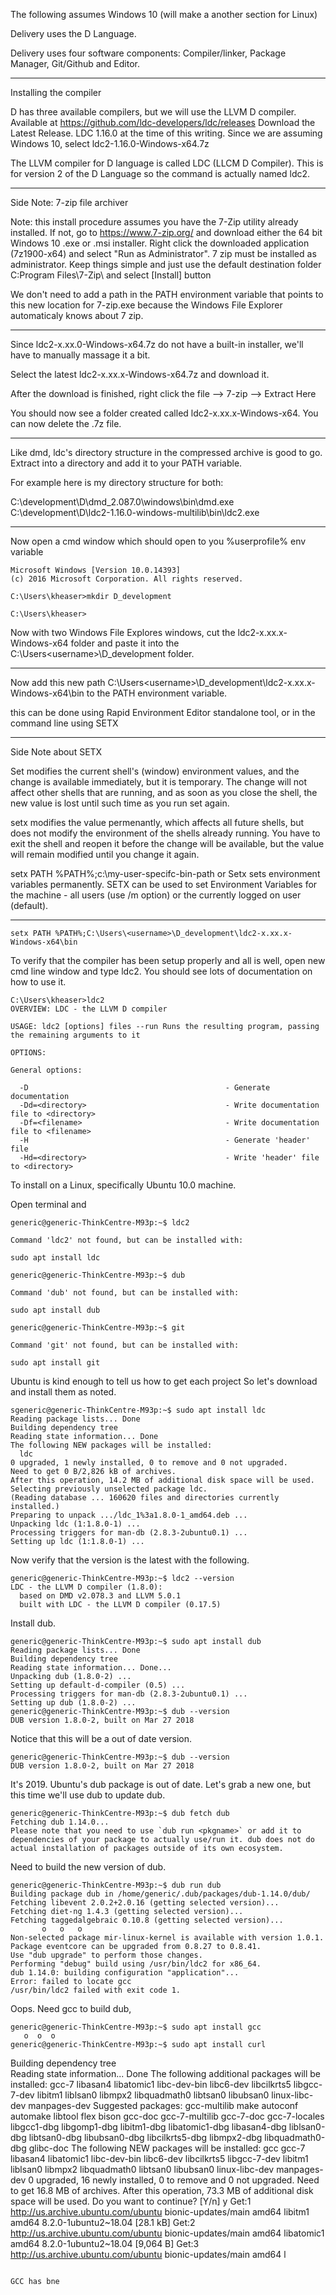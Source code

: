 

The following assumes Windows 10 (will make a another section for Linux)

Delivery uses the D Language.

Delivery uses four software components: Compiler/linker, Package Manager, Git/Github and Editor.


***
Installing the compiler

D has three available compilers, but we will use the LLVM D compiler.  Available at  https://github.com/ldc-developers/ldc/releases
Download the Latest Release. LDC 1.16.0 at the time of this writing. Since we are assuming Windows 10, select ldc2-1.16.0-Windows-x64.7z

The LLVM compiler for D language is called LDC (LLCM D Compiler). This is for version 2 of the D Language so the command is actually named ldc2. 

***

Side Note: 7-zip file archiver

Note: this install procedure assumes you have the 7-Zip utility already installed. If not, go to https://www.7-zip.org/ and download either the 64 bit Windows 10 .exe or .msi installer.  Right click the downloaded application (7z1900-x64) and select "Run as Administrator".  7 zip must be installed as administrator. Keep things simple and just use the default destination folder C:Program Files\7-Zip\ and select [Install] button

We don't need to add a path in the PATH environment variable that points to this new location for 7-zip.exe because the Windows File Explorer automaticaly knows about 7 zip. 

***

Since ldc2-x.xx.0-Windows-x64.7z do not have a built-in installer, we'll have to manually massage it a bit.

Select the latest ldc2-x.xx.x-Windows-x64.7z and download it.

After the download is finished, right click the file --> 7-zip --> Extract Here

You should now see a folder created called ldc2-x.xx.x-Windows-x64.  You can now delete the .7z file.

***
Like dmd, ldc's directory structure in the compressed archive is good to go.
Extract into a directory and add it to your PATH variable.

For example here is my directory structure for both:

C:\development\D\dmd_2.087.0\windows\bin\dmd.exe
C:\development\D\ldc2-1.16.0-windows-multilib\bin\ldc2.exe
***

Now open a cmd window which should open to you %userprofile% env variable
```
Microsoft Windows [Version 10.0.14393]
(c) 2016 Microsoft Corporation. All rights reserved.

C:\Users\kheaser>mkdir D_development

C:\Users\kheaser>
```
Now with two Windows File Explores windows, cut the ldc2-x.xx.x-Windows-x64 folder and paste it into the C:\Users\<username>\D_development folder.

***

Now add this new path C:\Users\<username>\D_development\ldc2-x.xx.x-Windows-x64\bin to the PATH environment variable.

this can be done using Rapid Environment Editor standalone tool, or in the command line using SETX


***
Side Note about SETX

Set modifies the current shell's (window) environment values, and the change is available immediately, but it is temporary. The change will not affect other shells that are running, and as soon as you close the shell, the new value is lost until such time as you run set again.

setx modifies the value permenantly, which affects all future shells, but does not modify the environment of the shells already running. You have to exit the shell and reopen it before the change will be available, but the value will remain modified until you change it again.

setx PATH %PATH%;c:\my-user-specifc-bin-path or
Setx sets environment variables permanently. SETX can be used to set Environment Variables for the machine - all users (use /m option) or the currently logged on user (default).

***

```
setx PATH %PATH%;C:\Users\<username>\D_development\ldc2-x.xx.x-Windows-x64\bin

```

To verify that the compiler has been setup properly and all is well, open new cmd line window and type ldc2.
You should see lots of documentation on how to use it.

```
C:\Users\kheaser>ldc2
OVERVIEW: LDC - the LLVM D compiler

USAGE: ldc2 [options] files --run Runs the resulting program, passing the remaining arguments to it

OPTIONS:

General options:

  -D                                            - Generate documentation
  -Dd=<directory>                               - Write documentation file to <directory>
  -Df=<filename>                                - Write documentation file to <filename>
  -H                                            - Generate 'header' file
  -Hd=<directory>                               - Write 'header' file to <directory>
```
















To install on a Linux, specifically Ubuntu 10.0 machine.

Open terminal and

```
generic@generic-ThinkCentre-M93p:~$ ldc2

Command 'ldc2' not found, but can be installed with:

sudo apt install ldc

generic@generic-ThinkCentre-M93p:~$ dub

Command 'dub' not found, but can be installed with:

sudo apt install dub

generic@generic-ThinkCentre-M93p:~$ git

Command 'git' not found, but can be installed with:

sudo apt install git
```
Ubuntu is kind enough to tell us how to get each project 
So let's download and install them as noted.

```
sgeneric@generic-ThinkCentre-M93p:~$ sudo apt install ldc
Reading package lists... Done
Building dependency tree       
Reading state information... Done
The following NEW packages will be installed:
  ldc
0 upgraded, 1 newly installed, 0 to remove and 0 not upgraded.
Need to get 0 B/2,826 kB of archives.
After this operation, 14.2 MB of additional disk space will be used.
Selecting previously unselected package ldc.
(Reading database ... 160620 files and directories currently installed.)
Preparing to unpack .../ldc_1%3a1.8.0-1_amd64.deb ...
Unpacking ldc (1:1.8.0-1) ...
Processing triggers for man-db (2.8.3-2ubuntu0.1) ...
Setting up ldc (1:1.8.0-1) ...
```
Now verify that the version is the latest with the following.

```
generic@generic-ThinkCentre-M93p:~$ ldc2 --version
LDC - the LLVM D compiler (1.8.0):
  based on DMD v2.078.3 and LLVM 5.0.1
  built with LDC - the LLVM D compiler (0.17.5)
```
Install dub. 

```
generic@generic-ThinkCentre-M93p:~$ sudo apt install dub
Reading package lists... Done
Building dependency tree       
Reading state information... Done...
Unpacking dub (1.8.0-2) ...
Setting up default-d-compiler (0.5) ...
Processing triggers for man-db (2.8.3-2ubuntu0.1) ...
Setting up dub (1.8.0-2) ...
generic@generic-ThinkCentre-M93p:~$ dub --version
DUB version 1.8.0-2, built on Mar 27 2018
```
Notice that this will be a out of date version.

```
generic@generic-ThinkCentre-M93p:~$ dub --version
DUB version 1.8.0-2, built on Mar 27 2018
```

It's 2019. Ubuntu's dub package is out of date. Let's grab a new one, but this time we'll use dub to update dub.

```
generic@generic-ThinkCentre-M93p:~$ dub fetch dub
Fetching dub 1.14.0...
Please note that you need to use `dub run <pkgname>` or add it to dependencies of your package to actually use/run it. dub does not do actual installation of packages outside of its own ecosystem.
```
Need to build the new version of dub.
```
generic@generic-ThinkCentre-M93p:~$ dub run dub
Building package dub in /home/generic/.dub/packages/dub-1.14.0/dub/
Fetching libevent 2.0.2+2.0.16 (getting selected version)...
Fetching diet-ng 1.4.3 (getting selected version)...
Fetching taggedalgebraic 0.10.8 (getting selected version)...
       o   o   o
Non-selected package mir-linux-kernel is available with version 1.0.1.
Package eventcore can be upgraded from 0.8.27 to 0.8.41.
Use "dub upgrade" to perform those changes.
Performing "debug" build using /usr/bin/ldc2 for x86_64.
dub 1.14.0: building configuration "application"...
Error: failed to locate gcc
/usr/bin/ldc2 failed with exit code 1.
```

Oops. Need gcc to build dub,

```
generic@generic-ThinkCentre-M93p:~$ sudo apt install gcc
   o  o  o
generic@generic-ThinkCentre-M93p:~$ sudo apt install curl
```

Building dependency tree       
Reading state information... Done
The following additional packages will be installed:
  gcc-7 libasan4 libatomic1 libc-dev-bin libc6-dev libcilkrts5 libgcc-7-dev libitm1 liblsan0 libmpx2 libquadmath0 libtsan0
  libubsan0 linux-libc-dev manpages-dev
Suggested packages:
  gcc-multilib make autoconf automake libtool flex bison gcc-doc gcc-7-multilib gcc-7-doc gcc-7-locales libgcc1-dbg libgomp1-dbg
  libitm1-dbg libatomic1-dbg libasan4-dbg liblsan0-dbg libtsan0-dbg libubsan0-dbg libcilkrts5-dbg libmpx2-dbg libquadmath0-dbg
  glibc-doc
The following NEW packages will be installed:
  gcc gcc-7 libasan4 libatomic1 libc-dev-bin libc6-dev libcilkrts5 libgcc-7-dev libitm1 liblsan0 libmpx2 libquadmath0 libtsan0
  libubsan0 linux-libc-dev manpages-dev
0 upgraded, 16 newly installed, 0 to remove and 0 not upgraded.
Need to get 16.8 MB of archives.
After this operation, 73.3 MB of additional disk space will be used.
Do you want to continue? [Y/n] y
Get:1 http://us.archive.ubuntu.com/ubuntu bionic-updates/main amd64 libitm1 amd64 8.2.0-1ubuntu2~18.04 [28.1 kB]
Get:2 http://us.archive.ubuntu.com/ubuntu bionic-updates/main amd64 libatomic1 amd64 8.2.0-1ubuntu2~18.04 [9,064 B]
Get:3 http://us.archive.ubuntu.com/ubuntu bionic-updates/main amd64 l
```

GCC has bne


